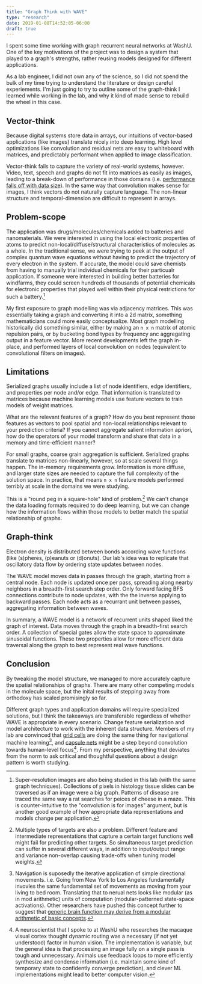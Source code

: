 ```yaml
---
title: "Graph Think with WAVE"
type: "research"
date: 2019-01-08T14:52:05-06:00
draft: true
---
```


I spent some time working with graph recurrent neural networks at WashU. One of the key motivations of the project was to design a system that played to a graph's strengths, rather reusing models designed for different applications.

As a lab engineer, I did not own any of the science, so I did not spend the bulk of my time trying to understand the literature or design careful experiements. I'm just going to try to outline some of the graph-think I learned while working in the lab, and why it kind of made sense to rebuild the wheel in this case.

## Vector-think

Because digital systems store data in arrays, our intuitions of vector-based applications (like images) translate nicely into deep learning. High level optimizations like convolution and residual nets are easy to whiteboard with matrices, and predictably performant when applied to image classification.

Vector-think fails to capture the variety of real-world systems, however. Video, text, speech and graphs do not fit into matrices as easily as images, leading to a break-down of performance in those domains (i.e. [performance falls off with data size](https://blog.acolyer.org/2018/03/28/deep-learning-scaling-is-predictable-empirically/)). In the same way that convolution makes sense for images, I think vectors do not naturally capture language. The non-linear structure and temporal-dimension are difficult to represent in arrays.

## Problem-scope

The application was drugs/molecules/chemicals added to batteries and nanomaterials. We were interested in using the local electronic properties of atoms to predict non-local/diffuse/structural characteristics of molecules as a whole. In the traditional sense, we were trying to peek at the output of complex quantum wave equations without having to predict the trajectory of every electron in the system. If accurate, the model could save chemists from having to manually trial individual chemicals for their particualr application. If someone were interested in building better batteries for windfarms, they could screen hundreds of thousands of potential chemicals for electronic properties that played well within their physical restrictions for such a battery.[^1]

[^1]: Super-resolution images are also being studied in this lab (with the same graph techniques). Collections of pixels in histology tissue slides can be traversed as if an image were a big graph. Patterns of disease are traced the same way a rat searches for peices of cheese in a maze. This is counter-intuitive to the "convolution is for images" argument, but is another good example of how appropriate data representations and models change per application.

My first exposure to graph modelling was via adjacency matrices. This was essentially taking a graph and converting it into a 2d matrix, something mathematicians could more easily conceptualize. Most graph modelling historically did something similar, either by making an `n x n` matrix of atomic repulsion pairs, or by bucketing bond types by frequency anc aggregating output in a feature vector. More recent developments left the graph in-place, and performed layers of local convolution on nodes (equivalent to convolutional filters on images).

## Limitations

Serialized graphs usually include a list of node identifiers, edge identifiers, and properties per node and/or edge. That information is translated to matrices because machine learning models use feature vectors to train models of weight matrices.

What are the relevant features of a graph? How do you best represent those features as vectors to pool spatial and non-local relationships relevant to your prediction criteria? If you cannot aggregate salient information apriori, how do the operators of your model transform and share that data in a memory and time-efficient manner?

For small graphs, coarse grain aggregation is sufficient. Serialized graphs translate to matrices non-linearly, however, so at scale several things happen. The in-memory requirements grow. Information is more diffuse, and larger state sizes are needed to capture the full complexity of the solution space. In practice, that means `n x n` feature models performed terribly at scale in the domains we were studying.

This is a "round peg in a square-hole" kind of problem.[^2] We can't change the data loading formats required to do deep learning, but we can change how the information flows within those models to better match the spatial relationship of graphs.

[^2]: Multiple types of targets are also a problem. Different feature and intermediate representations that capture a certain target functions well might fail for predicting other targets. So simultaneous target prediction can suffer in several different ways, in addition to input/output range and variance non-overlap causing trade-offs when tuning model weights.

## Graph-think

Electron density is distributed between bonds according wave functions (like (s)pheres, (p)eanuts or (d)onuts). Our lab's idea was to replicate that oscillatory data flow by ordering state updates between nodes.

The WAVE model moves data in passes through the graph, starting from a central node. Each node is updated once per pass, spreading along nearby neighbors in a breadth-first search step order. Only forward facing BFS connections contribute to node updates, with the the inverse applying to backward passes. Each node acts as a recurrant unit between passes, aggregating information between waves.

In summary, a WAVE model is a network of recurrent units shaped liked the graph of interest. Data moves through the graph in a breadth-first search order. A collection of special gates allow the state space to approximate sinusoidal functions. These two properties allow for more efficient data traversal along the graph to best represent real wave functions.

## Conclusion

By tweaking the model structure, we managed to more accurately capture the spatial relationships of graphs. There are many other competing models in the molecule space, but the inital results of stepping away from orthodoxy has scaled promisingly so far.

Different graph types and application domains will require specialized solutions, but I think the takeaways are transferable regardless of whether WAVE is appropriate in every scenario. Change feature serialization and model architecture to work with the inherent data structure. Members of my lab are convinced that [grid cells](https://deepmind.com/blog/grid-cells/) are doing the same thing for navigational machine learning[^3], and [capsule nets](https://arxiv.org/abs/1710.09829) might be a step beyond convolution towards human-level focus[^4]. From my perspective, anything that deviates from the norm to ask critical and thoughtful questions about a design pattern is worth studying.

[^3]: Navigation is suposedly the iterative application of simple directional movements. i.e. Going from New York to Los Angeles fundamentally invovles the same fundamental set of movements as moving from your living to bed room. Translating that to nerual nets looks like modular (as in mod arithmetic) units of computation (modular-patterned state-space activations). Other researchers have pushed this concept further to suggest that [generic brain function may derive from a modular arithmetic of basic concepts](http://dx.doi.org/10.1101/442418).

[^4]: A neuroscientist that I spoke to at WashU who researches the macaque visual cortex thought dynamic routing was a necessary (if not yet understood) factor in human vision. The implementation is variable, but the general idea is that processing an image fully on a single pass is tough and unnecessary. Animals use feedback loops to more efficiently synthesize and condense information (i.e. maintain some kind of temporary state to confidently converge prediction), and clever ML implementations might lead to better computer vision.